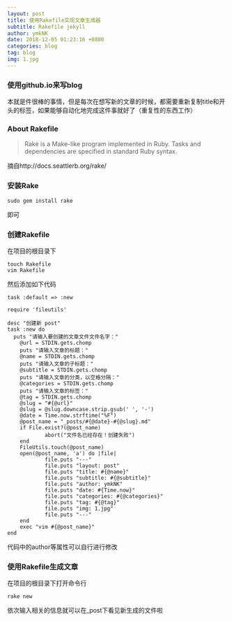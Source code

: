 ```yaml
---
layout: post
title: 使用Rakefile实现文章生成器
subtitle: Rakefile jekyll
author: ymkNK
date: 2018-12-05 01:23:16 +0800
categories: blog
tag: blog
img: 1.jpg
---
```

### 使用github.io来写blog
本就是件很棒的事情，但是每次在想写新的文章的时候，都需要重新复制title和开头的标签，如果能够自动化地完成这件事就好了（重复性的东西工作）
### About Rakefile
>Rake is a Make-like program implemented in Ruby. Tasks and dependencies are specified in standard Ruby syntax.

摘自http://docs.seattlerb.org/rake/

### 安装Rake
	sudo gem install rake

即可

### 创建Rakefile
在项目的根目录下

    touch Rakefile
    vim Rakefile

然后添加如下代码

	task :default => :new

	require 'fileutils'

	desc "创建新 post"
	task :new do
	  puts "请输入要创建的文章文件文件名字："
	    @url = STDIN.gets.chomp
	    puts "请输入文章的标题："
	    @name = STDIN.gets.chomp
	    puts "请输入文章的子标题："
	    @subtitle = STDIN.gets.chomp
	    puts "请输入文章的分类，以空格分隔："
	    @categories = STDIN.gets.chomp
	    puts "请输入文章的标签："
	    @tag = STDIN.gets.chomp
	    @slug = "#{@url}"
	    @slug = @slug.downcase.strip.gsub(' ', '-')
	    @date = Time.now.strftime("%F")
	    @post_name = "_posts/#{@date}-#{@slug}.md"
	    if File.exist?(@post_name)
	            abort("文件名已经存在！创建失败")
	    end
	    FileUtils.touch(@post_name)
	    open(@post_name, 'a') do |file|
	            file.puts "---"
	            file.puts "layout: post"
	            file.puts "title: #{@name}"
	            file.puts "subtitle: #{@subtitle}"
	            file.puts "author: ymkNK"
	            file.puts "date: #{Time.now}"
	            file.puts "categories: #{@categories}"
	            file.puts "tag: #{@tag}"
	            file.puts "img: 1.jpg"
	            file.puts "---"
	    end
	    exec "vim #{@post_name}"
	end

代码中的author等属性可以自行进行修改

### 使用Rakefile生成文章
在项目的根目录下打开命令行

	rake new

依次输入相关的信息就可以在_post下看见新生成的文件啦
